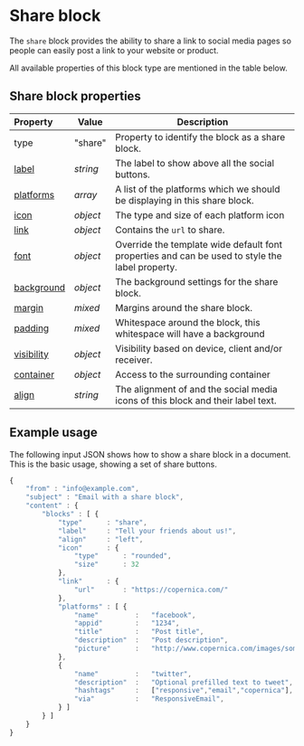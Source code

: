 # Share block

The `share` block provides the ability to share a link to social media pages so
people can easily post a link to your website or product.

All available properties of this block type are mentioned in the table below.

## Share block properties

| Property | Value | Description                                                                                                                                       |
|:---------|-------|---------------------------------------------------------------------------------------------------------------------------------------------------|
| type | "share" | Property to identify the block as a share block.                                                                                                    |
| [label](copernica-docs:ResponsiveEmail/json/property-label) | _string_ | The label to show above all the social buttons.                                             |
| [platforms](copernica-docs:ResponsiveEmail/json/property-share-platforms) | _array_ | A list of the platforms which we should be displaying in this share block.           |
| [icon](copernica-docs:ResponsiveEmail/json/property-icon) | _object_ | The type and size of each platform icon                       |
| [link](copernica-docs:ResponsiveEmail/json/property-link) | _object_ | Contains the `url` to share.                                            |
| [font](copernica-docs:ResponsiveEmail/json/property-font) | _object_ | Override the template wide default font properties and can be used to style the label property.                      |                                              |
| [background](copernica-docs:ResponsiveEmail/json/property-background) | _object_ | The background settings for the share block.                                      |
| [margin](copernica-docs:ResponsiveEmail/json/property-margin) | _mixed_ | Margins around the share block.                                                            |
| [padding](copernica-docs:ResponsiveEmail/json/property-padding) | _mixed_ | Whitespace around the block, this whitespace will have a background                      |
| [visibility](copernica-docs:ResponsiveEmail/json/property-visibility) | _object_ | Visibility based on device, client and/or receiver.                               |
| [container](copernica-docs:ResponsiveEmail/json/property-container) | _object_ | Access to the surrounding container                                                 |
| [align](copernica-docs:ResponsiveEmail/json/property-align) | _string_ | The alignment of and the social media icons of this block and their label text.                                               |

## Example usage

The following input JSON shows how to show a share block in a document. This is
the basic usage, showing a set of share buttons.

```javascript
{
    "from" : "info@example.com",
    "subject" : "Email with a share block",
    "content" : {
        "blocks" : [ {
            "type"      : "share",
            "label"     : "Tell your friends about us!",
            "align"     : "left",
            "icon"      : {
                "type"      : "rounded",
                "size"      : 32
            },
            "link"      : {
                "url"       : "https://copernica.com/"
            },
            "platforms" : [ {
                "name"         :   "facebook",
                "appid"        :   "1234",
                "title"        :   "Post title",
                "description"  :   "Post description",
                "picture"      :   "http://www.copernica.com/images/somecustomimage.png"
            },
            {
                "name"         :   "twitter",
                "description"  :   "Optional prefilled text to tweet",
                "hashtags"     :   ["responsive","email","copernica"],
                "via"          :   "ResponsiveEmail",
            } ]
        } ]
    }
}
```
